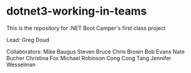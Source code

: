 # dotnet3-working-in-teams

This is the repository for .NET Boot Camper's first class project

Lead: 
Greg Doud

Collaborators: 
Mike Baugus
Steven Bruce
Chris Brown
Bob Evans
Nate Bucher
Christina Fox
Michael Robinson
Cong Cong Tang
Jennifer Wesselman
